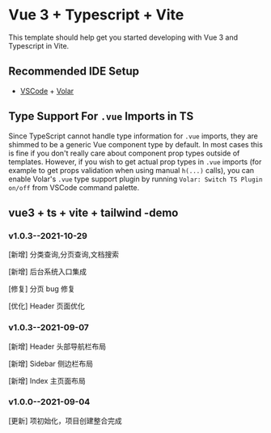 # Vue 3 + Typescript + Vite

This template should help get you started developing with Vue 3 and Typescript in Vite.

## Recommended IDE Setup

- [VSCode](https://code.visualstudio.com/) + [Volar](https://marketplace.visualstudio.com/items?itemName=johnsoncodehk.volar)

## Type Support For `.vue` Imports in TS

Since TypeScript cannot handle type information for `.vue` imports, they are shimmed to be a generic Vue component type by default. In most cases this is fine if you don't really care about component prop types outside of templates. However, if you wish to get actual prop types in `.vue` imports (for example to get props validation when using manual `h(...)` calls), you can enable Volar's `.vue` type support plugin by running `Volar: Switch TS Plugin on/off` from VSCode command palette.

## vue3 + ts + vite + tailwind -demo

### v1.0.3--2021-10-29

[新增] 分类查询,分页查询,文档搜索

[新增] 后台系统入口集成

[修复] 分页 bug 修复

[优化] Header 页面优化

### v1.0.3--2021-09-07

[新增] Header 头部导航栏布局

[新增] Sidebar 侧边栏布局

[新增] Index 主页面布局

### v1.0.0--2021-09-04

[更新] 项初始化，项目创建整合完成

